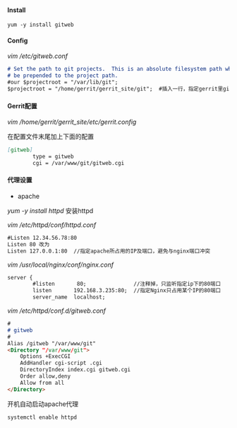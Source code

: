 #### Install

```
yum -y install gitweb
```

#### Config

_vim /etc/gitweb.conf_

```markdown
# Set the path to git projects.  This is an absolute filesystem path which will
# be prepended to the project path.
#our $projectroot = "/var/lib/git";
$projectroot = "/home/gerrit/gerrit_site/git";  #插入一行，指定gerrit里git仓库的所在位置
```

#### Gerrit配置

_vim /home/gerrit/gerrit\_site/etc/gerrit.config_

在配置文件末尾加上下面的配置

```markdown
[gitweb]
        type = gitweb
        cgi = /var/www/git/gitweb.cgi
```

#### 代理设置

* apache

_yum -y install httpd_ 安装httpd

_vim /etc/httpd/conf/httpd.conf_

```markdown
#Listen 12.34.56.78:80
Listen 80 改为
Listen 127.0.0.1:80  //指定apache所占用的IP及端口，避免与nginx端口冲突
```

_vim /usr/local/nginx/conf/nginx.conf_

```markdown
server {
        #listen       80;               //注释掉，只监听指定ip下的80端口
        listen       192.168.3.235:80;  //指定Nginx只占用某个IP的80端口
        server_name  localhost;
```

_vim /etc/httpd/conf.d/gitweb.conf_

```markdown
#
# gitweb
#
Alias /gitweb "/var/www/git"
<Directory "/var/www/git">
    Options +ExecCGI
    AddHandler cgi-script .cgi
    DirectoryIndex index.cgi gitweb.cgi
    Order allow,deny
    Allow from all
</Directory>
```

开机自动启动apache代理

```
systemctl enable httpd
```



